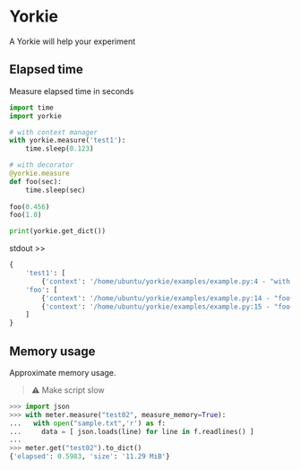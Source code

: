 Yorkie
======

A Yorkie will help your experiment

## Elapsed time

Measure elapsed time in seconds

```python
import time                    
import yorkie                  

# with context manager
with yorkie.measure('test1'):  
    time.sleep(0.123)          

# with decorator
@yorkie.measure                
def foo(sec):                  
    time.sleep(sec)            
                               
foo(0.456)                     
foo(1.0)                       

print(yorkie.get_dict())
```
stdout >>
```python
{
    'test1': [
        {'context': '/home/ubuntu/yorkie/examples/example.py:4 - "with yorkie.measure(\'test1\'):\n"', 'elapsed': 0.1234}], 
    'foo': [
        {'context': '/home/ubuntu/yorkie/examples/example.py:14 - "foo(0.456)\n"', 'elapsed': 0.4568},
        {'context': '/home/ubuntu/yorkie/examples/example.py:15 - "foo(1.0)\n"', 'elapsed': 1.0015}
    ]
}
```

## Memory usage

Approximate memory usage. 
> :warning: Make script slow

```python
>>> import json
>>> with meter.measure("test02", measure_memory=True):
...   with open("sample.txt",'r') as f:
...     data = [ json.loads(line) for line in f.readlines() ]
... 
>>> meter.get("test02").to_dict()
{'elapsed': 0.5983, 'size': '11.29 MiB'}
```

